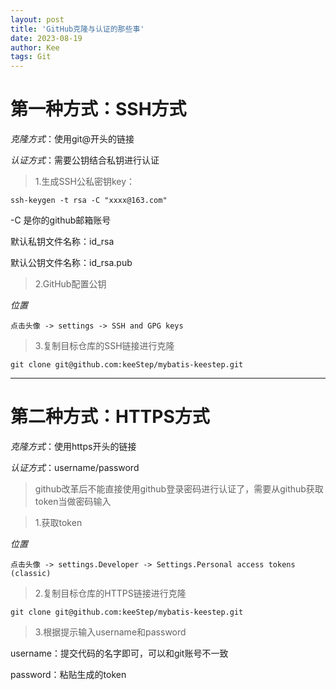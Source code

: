 ```yaml
---
layout: post
title: 'GitHub克隆与认证的那些事'
date: 2023-08-19
author: Kee
tags: Git
---
```


# 第一种方式：SSH方式

*克隆方式*：使用git@开头的链接

*认证方式*：需要公钥结合私钥进行认证

> 1.生成SSH公私密钥key：

``` shell
ssh-keygen -t rsa -C "xxxx@163.com"
```

-C 是你的github邮箱账号

默认私钥文件名称：id_rsa 

默认公钥文件名称：id_rsa.pub


> 2.GitHub配置公钥

*位置*

``` shell
点击头像 -> settings -> SSH and GPG keys
```


> 3.复制目标仓库的SSH链接进行克隆

``` shell
git clone git@github.com:keeStep/mybatis-keestep.git
```

---

# 第二种方式：HTTPS方式

*克隆方式*：使用https开头的链接

*认证方式*：username/password


> github改革后不能直接使用github登录密码进行认证了，需要从github获取token当做密码输入

> 1.获取token

*位置*

``` shell
点击头像 -> settings.Developer -> Settings.Personal access tokens (classic) 
```

> 2.复制目标仓库的HTTPS链接进行克隆

``` shell
git clone git@github.com:keeStep/mybatis-keestep.git
```

> 3.根据提示输入username和password

username：提交代码的名字即可，可以和git账号不一致

password：粘贴生成的token
